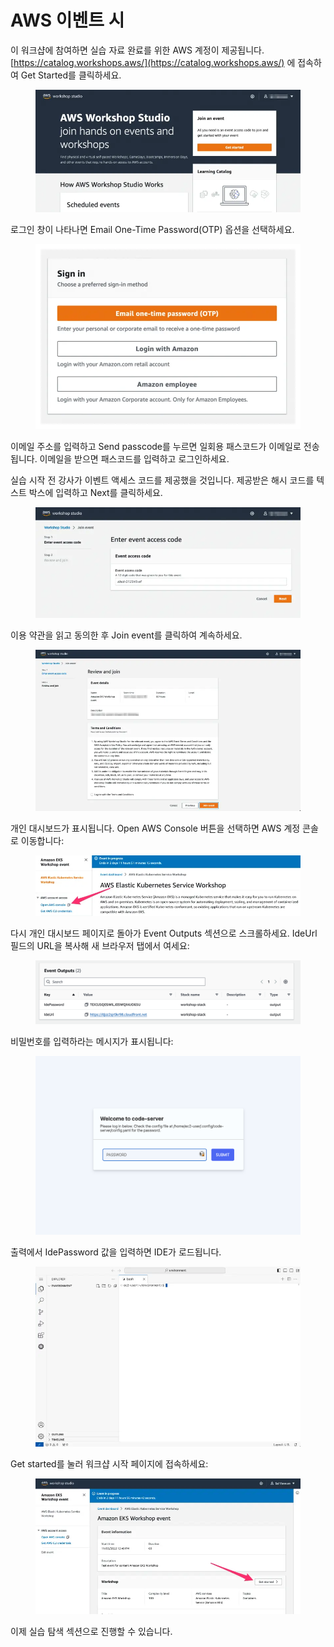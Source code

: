 # AWS 이벤트 시

이 워크샵에 참여하면 실습 자료 완료를 위한 AWS 계정이 제공됩니다. [https://catalog.workshops.aws/](https://catalog.workshops.aws/) 에 접속하여 Get Started를 클릭하세요.

<figure><img src="../../.gitbook/assets/image (5) (1).png" alt=""><figcaption></figcaption></figure>

로그인 창이 나타나면 Email One-Time Password(OTP) 옵션을 선택하세요.

<figure><img src="../../.gitbook/assets/image (1) (1) (1).png" alt=""><figcaption></figcaption></figure>

이메일 주소를 입력하고 Send passcode를 누르면 일회용 패스코드가 이메일로 전송됩니다. 이메일을 받으면 패스코드를 입력하고 로그인하세요.

실습 시작 전 강사가 이벤트 액세스 코드를 제공했을 것입니다. 제공받은 해시 코드를 텍스트 박스에 입력하고 Next를 클릭하세요.

<figure><img src="../../.gitbook/assets/image (3) (1) (1).png" alt=""><figcaption></figcaption></figure>

이용 약관을 읽고 동의한 후 Join event를 클릭하여 계속하세요.

<figure><img src="../../.gitbook/assets/image (4) (1) (1).png" alt=""><figcaption></figcaption></figure>

개인 대시보드가 표시됩니다. Open AWS Console 버튼을 선택하면 AWS 계정 콘솔로 이동합니다:

<figure><img src="../../.gitbook/assets/image (5) (1) (1).png" alt=""><figcaption></figcaption></figure>

다시 개인 대시보드 페이지로 돌아가 Event Outputs 섹션으로 스크롤하세요. IdeUrl 필드의 URL을 복사해 새 브라우저 탭에서 여세요:

<figure><img src="../../.gitbook/assets/image (6) (1).png" alt=""><figcaption></figcaption></figure>

비밀번호를 입력하라는 메시지가 표시됩니다:

<figure><img src="../../.gitbook/assets/image (7) (1).png" alt=""><figcaption></figcaption></figure>

출력에서 IdePassword 값을 입력하면 IDE가 로드됩니다.

<figure><img src="../../.gitbook/assets/image (8) (1).png" alt=""><figcaption></figcaption></figure>

Get started를 눌러 워크샵 시작 페이지에 접속하세요:

<figure><img src="../../.gitbook/assets/image (9) (1).png" alt=""><figcaption></figcaption></figure>

이제 실습 탐색 섹션으로 진행할 수 있습니다.
